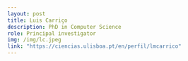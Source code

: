 ```yaml
---
layout: post
title: Luis Carriço
description: PhD in Computer Science
role: Principal investigator
img: /img/lc.jpeg
link: "https://ciencias.ulisboa.pt/en/perfil/lmcarrico"
---
```

